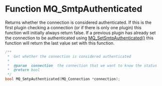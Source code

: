 # Function MQ_SmtpAuthenticated

Returns whether the connection is considered authenticated. If this is the first plugin checking a connection (or if there is only one plugin) this function will initially always return false. If a previous plugin has already set the connection to be authenticated using [MQ_SetSmtpAuthenticated()](mq_setsmtpauthenticated) this function will return the last value set with this function.

````c
/**
 *  Get whether the connection is considered authenticated
 *
 *  @param  connection  the connection that we want to know the status of
 *  @return bool
 */
bool MQ_SmtpAuthenticated(MQ_Connection *connection);
````